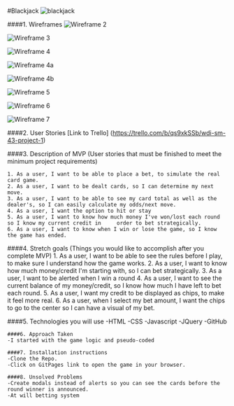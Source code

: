 #Blackjack
![blackjack](http://www.onlineblackjack.com/wp-content/uploads/blackjack-580x370.png)

####1. Wireframes
![Wireframe 2](./assets/number_2.png)

![Wireframe 3](./assets/number_3.png)

![Wireframe 4](./assets/number_4.png)

![Wireframe 4a](./assets/number_4a.png)

![Wireframe 4b](./assets/number_4b.png)

![Wireframe 5](./assets/number_5.png)

![Wireframe 6](./assets/number_6.png)

![Wireframe 7](./assets/number_7.png)


####2. User Stories
[Link to Trello] (https://trello.com/b/qs9xkSSb/wdi-sm-43-project-1)

####3. Description of MVP (User stories that must be finished to meet the minimum project requirements)

	1. As a user, I want to be able to place a bet, to simulate the real card game.
	2. As a user, I want to be dealt cards, so I can determine my next move.
	3. As a user, I want to be able to see my card total as well as the dealer's, so I can easily calculate my odds/next move.
	4. As a user, I want the option to hit or stay
	5. As a user, I want to know how much money I've won/lost each round so I know my current credit in 	order to bet strategically.
	6. As a user, I want to know when I win or lose the game, so I know the game has ended.

####4. Stretch goals (Things you would like to accomplish after you complete MVP)
	1. As a user, I want to be able to see the rules before I play, to make sure I understand how the game works.
	2. As a user, I want to know how much money/credit I'm starting with, so I can bet strategically.
	3. As a user, I want to be alerted when I win a round
	4. As a user, I want to see the current balance of my money/credit, so I know how much I have left to bet each round.
	5. As a user, I want my credit to be displayed as chips, to make it feel more real.
	6. As a user, when I select my bet amount, I want the chips to go to the center so I can have a visual of my bet.

####5. Technologies you will use
	-HTML
	-CSS
	-Javascript
	-JQuery
	-GitHub

	####6. Approach Taken
	-I started with the game logic and pseudo-coded

	####7. Installation instructions
	-Clone the Repo.
	-Click on GitPages link to open the game in your browser.

	####8. Unsolved Problems
	-Create modals instead of alerts so you can see the cards before the round winner is announced.
	-At will betting system
